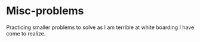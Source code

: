 # Misc-problems
Practicing smaller problems to solve as I am terrible at white boarding I have come to realize.
